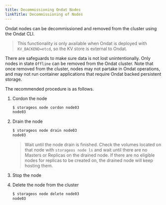 ```yaml
---
title: Decommissioning Ondat Nodes
linkTitle: Decommissioning of Nodes
---
```


Ondat nodes can be decommissioned and removed from the cluster using the
Ondat CLI.

> This functionality is only available when Ondat is deployed with
> `KV_BACKEND=etcd`, so the KV store is external to Ondat.

There are safeguards to make sure data is not lost unintentionally. Only nodes
in state `Offline` can be removed from the Ondat cluster. Note that once
removed from the cluster, nodes may not partake in Ondat operations, and
may not run container applications that require Ondat backed persistent
storage.

The recommended procedure is as follows. 

1. Cordon the node

    ```bash
    $ storageos node cordon node03
    node03
    ```

1. Drain the node

    ```bash
    $ storageos node drain node03
    node03
    ```

    > Wait until the node drain is finished. Check the volumes located on that
    > node with `storageos node ls` and wait until there are no Masters or
    > Replicas on the drained node. If there are no eligible nodes for 
    > replicas to be created on, the drained node will keep hosting them.

1. Stop the node

1. Delete the node from the cluster

    ```bash
    $ storageos node delete node03
    node03
    ```

